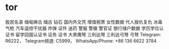 # tor
股民名录 缅甸麻古 缅古 钻石 国内外文凭 增值税票 女性数据 代人报仇复仇 冰毒 气枪 汽车遥控干扰器 炸弹 证件 迷药 警服 警徽 警官证 银行储户数据 学历学位认证书 留学回国认证书 证务 证书 大黑鹰弩 三利达弩 三利达弓弩 弓弩 Telegram: R6222， Telegram频道: C5999， WhatsApp/Phone: +86 136 6622 3784
